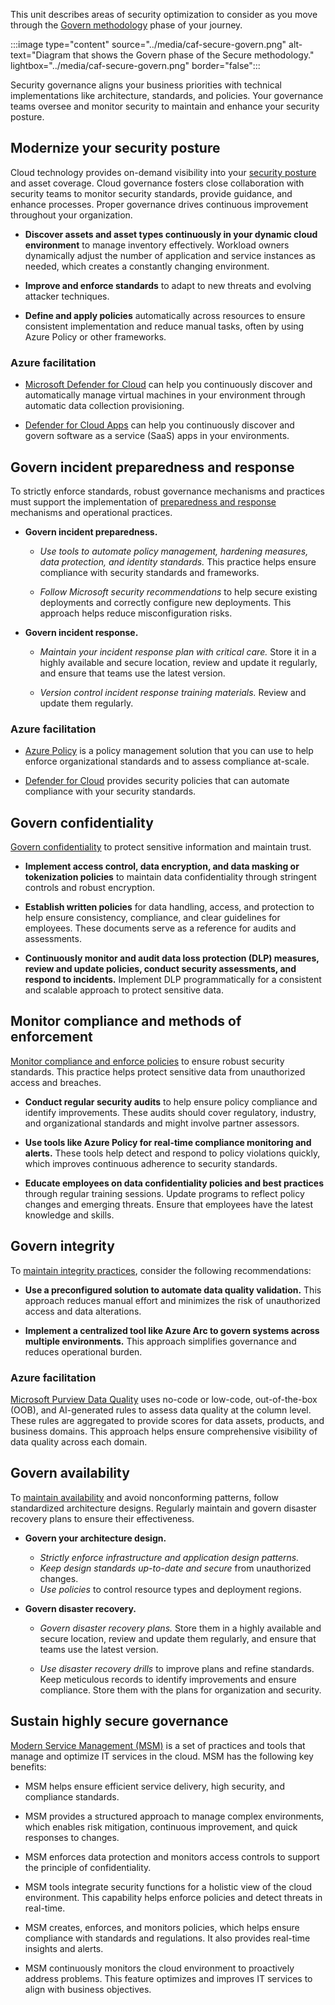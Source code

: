 This unit describes areas of security optimization to consider as you move through the [Govern methodology](/azure/cloud-adoption-framework/secure/govern/) phase of your journey.

:::image type="content" source="../media/caf-secure-govern.png" alt-text="Diagram that shows the Govern phase of the Secure methodology." lightbox="../media/caf-secure-govern.png" border="false":::

Security governance aligns your business priorities with technical implementations like architecture, standards, and policies. Your governance teams oversee and monitor security to maintain and enhance your security posture.

## Modernize your security posture

Cloud technology provides on-demand visibility into your [security posture](/azure/cloud-adoption-framework/secure/govern#security-posture-modernization) and asset coverage. Cloud governance fosters close collaboration with security teams to monitor security standards, provide guidance, and enhance processes. Proper governance drives continuous improvement throughout your organization.

- **Discover assets and asset types continuously in your dynamic cloud environment** to manage inventory effectively. Workload owners dynamically adjust the number of application and service instances as needed, which creates a constantly changing environment. 

- **Improve and enforce standards** to adapt to new threats and evolving attacker techniques.
- **Define and apply policies** automatically across resources to ensure consistent implementation and reduce manual tasks, often by using Azure Policy or other frameworks.

### Azure facilitation

- [Microsoft Defender for Cloud](/azure/defender-for-cloud/defender-for-cloud-introduction) can help you continuously discover and automatically manage virtual machines in your environment through automatic data collection provisioning.

- [Defender for Cloud Apps](/defender-cloud-apps/what-is-defender-for-cloud-apps) can help you continuously discover and govern software as a service (SaaS) apps in your environments.

## Govern incident preparedness and response

To strictly enforce standards, robust governance mechanisms and practices must support the implementation of [preparedness and response](/azure/cloud-adoption-framework/secure/govern#incident-preparedness-and-response) mechanisms and operational practices.

- **Govern incident preparedness.**

  - *Use tools to automate policy management, hardening measures, data protection, and identity standards.* This practice helps ensure compliance with security standards and frameworks.

  - *Follow Microsoft security recommendations* to help secure existing deployments and correctly configure new deployments. This approach helps reduce misconfiguration risks.

- **Govern incident response.**

  - *Maintain your incident response plan with critical care.* Store it in a highly available and secure location, review and update it regularly, and ensure that teams use the latest version.

  - *Version control incident response training materials.* Review and update them regularly.

### Azure facilitation

- [Azure Policy](/azure/governance/policy/overview) is a policy management solution that you can use to help enforce organizational standards and to assess compliance at-scale. 

- [Defender for Cloud](/azure/defender-for-cloud/security-policy-concept) provides security policies that can automate compliance with your security standards.

## Govern confidentiality

[Govern confidentiality](/azure/cloud-adoption-framework/secure/govern#confidentiality-governance) to protect sensitive information and maintain trust.

- **Implement access control, data encryption, and data masking or tokenization policies** to maintain data confidentiality through stringent controls and robust encryption.

- **Establish written policies** for data handling, access, and protection to help ensure consistency, compliance, and clear guidelines for employees. These documents serve as a reference for audits and assessments.

- **Continuously monitor and audit data loss protection (DLP) measures, review and update policies, conduct security assessments, and respond to incidents.** Implement DLP programmatically for a consistent and scalable approach to protect sensitive data.

## Monitor compliance and methods of enforcement

[Monitor compliance and enforce policies](/azure/cloud-adoption-framework/secure/govern#monitor-compliance-and-methods-of-enforcement) to ensure robust security standards. This practice helps protect sensitive data from unauthorized access and breaches.

- **Conduct regular security audits** to help ensure policy compliance and identify improvements. These audits should cover regulatory, industry, and organizational standards and might involve partner assessors.

- **Use tools like Azure Policy for real-time compliance monitoring and alerts.** These tools help detect and respond to policy violations quickly, which improves continuous adherence to security standards.

- **Educate employees on data confidentiality policies and best practices** through regular training sessions. Update programs to reflect policy changes and emerging threats. Ensure that employees have the latest knowledge and skills.

## Govern integrity

To [maintain integrity practices](/azure/cloud-adoption-framework/secure/govern#integrity-governance), consider the following recommendations:

- **Use a preconfigured solution to automate data quality validation.** This approach reduces manual effort and minimizes the risk of unauthorized access and data alterations.

- **Implement a centralized tool like Azure Arc to govern systems across multiple environments.** This approach simplifies governance and reduces operational burden.

### Azure facilitation

[Microsoft Purview Data Quality](/purview/data-quality-overview) uses no-code or low-code, out-of-the-box (OOB), and AI-generated rules to assess data quality at the column level. These rules are aggregated to provide scores for data assets, products, and business domains. This approach helps ensure comprehensive visibility of data quality across each domain.

## Govern availability

To [maintain availability](/azure/cloud-adoption-framework/secure/govern#availability-governance) and avoid nonconforming patterns, follow standardized architecture designs. Regularly maintain and govern disaster recovery plans to ensure their effectiveness.

- **Govern your architecture design.**
  
  - *Strictly enforce infrastructure and application design patterns.*
  - *Keep design standards up-to-date and secure* from unauthorized changes.
  - *Use policies* to control resource types and deployment regions.

- **Govern disaster recovery.**

  - *Govern disaster recovery plans.* Store them in a highly available and secure location, review and update them regularly, and ensure that teams use the latest version.

  - *Use disaster recovery drills* to improve plans and refine standards. Keep meticulous records to identify improvements and ensure compliance. Store them with the plans for organization and security.

## Sustain highly secure governance

[Modern Service Management (MSM)](/azure/cloud-adoption-framework/secure/govern#modern-service-management-msm) is a set of practices and tools that manage and optimize IT services in the cloud. MSM has the following key benefits:

- MSM helps ensure efficient service delivery, high security, and compliance standards.

- MSM provides a structured approach to manage complex environments, which enables risk mitigation, continuous improvement, and quick responses to changes.

- MSM enforces data protection and monitors access controls to support the principle of confidentiality.

- MSM tools integrate security functions for a holistic view of the cloud environment. This capability helps enforce policies and detect threats in real-time.

- MSM creates, enforces, and monitors policies, which helps ensure compliance with standards and regulations. It also provides real-time insights and alerts.

- MSM continuously monitors the cloud environment to proactively address problems. This feature optimizes and improves IT services to align with business objectives.
